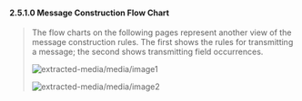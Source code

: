 #### 2.5.1.0 Message Construction Flow Chart

> The flow charts on the following pages represent another view of the message construction rules. The first shows the rules for transmitting a message; the second shows transmitting field occurrences.
>
> ![extracted-media/media/image1](extracted-media/media/image1.wmf)
>
> ![extracted-media/media/image2](extracted-media/media/image2.wmf)

